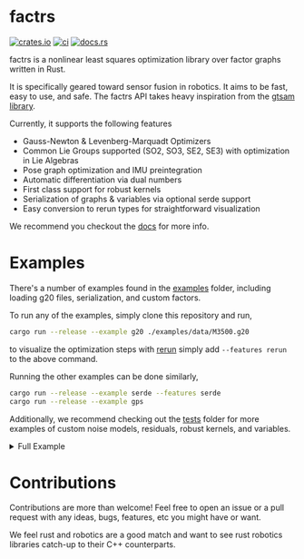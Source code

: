 # factrs

[![crates.io](https://img.shields.io/crates/v/factrs.svg)](https://crates.io/crates/factrs)
[![ci](https://github.com/rpl-cmu/factrs/actions/workflows/rust.yml/badge.svg)](https://github.com/rpl-cmu/factrs/actions/workflows/rust.yml)
[![docs.rs](https://docs.rs/factrs/badge.svg)](https://docs.rs/factrs)

factrs is a nonlinear least squares optimization library over factor graphs written in Rust.

It is specifically geared toward sensor fusion in robotics. It aims to be fast, easy to use, and safe. The factrs API takes heavy inspiration from the [gtsam library](https://gtsam.org/).

Currently, it supports the following features
- Gauss-Newton & Levenberg-Marquadt Optimizers
- Common Lie Groups supported (SO2, SO3, SE2, SE3) with optimization in Lie
  Algebras
- Pose graph optimization and IMU preintegration
- Automatic differentiation via dual numbers
- First class support for robust kernels
- Serialization of graphs & variables via optional serde support
- Easy conversion to rerun types for straightforward visualization

We recommend you checkout the [docs](https://docs.rs/factrs/latest/factrs/) for more info.

# Examples
There's a number of examples found in the [examples](/examples/) folder, including loading g20 files, serialization, and custom factors.

To run any of the examples, simply clone this repository and run,
```bash
cargo run --release --example g20 ./examples/data/M3500.g20
```
to visualize the optimization steps with [rerun](https://rerun.io) simply add `--features rerun` to the above command.

Running the other examples can be done similarly,
```bash
cargo run --release --example serde --features serde
cargo run --release --example gps
``` 

Additionally, we recommend checking out the [tests](/tests/) folder for more examples of custom noise models, residuals, robust kernels, and variables.

<details>
<summary>Full Example</summary>

```rust
use factrs::{
   assign_symbols,
   fac,
   containers::{FactorBuilder, Graph, Values},
   noise::GaussianNoise,
   optimizers::GaussNewton,
   residuals::{BetweenResidual, PriorResidual},
   robust::Huber,
   traits::*,
   variables::SO2,
};

// Assign symbols to variable types
assign_symbols!(X: SO2);

// Make all the values
let mut values = Values::new();

let x = SO2::from_theta(1.0);
let y = SO2::from_theta(2.0);
values.insert(X(0), SO2::identity());
values.insert(X(1), SO2::identity());

// Make the factors & insert into graph
let mut graph = Graph::new();
let res = PriorResidual::new(x.clone());
let factor = fac![res, X(0)];
graph.add_factor(factor);

let res = BetweenResidual::new(y.minus(&x));
let robust = Huber::default();
let factor = fac![res, (X(0), X(1)), 0.1 as std, robust];
// fac! is syntactic sugar for the following
// let noise = GaussianNoise::from_scalar_sigma(0.1);
// let factor = FactorBuilder::new2(res, X(0), X(1))
//     .noise(noise)
//     .robust(robust)
//     .build();
graph.add_factor(factor);

// Optimize!
let mut opt: GaussNewton = GaussNewton::new(graph);
let result = opt.optimize(values);
```

# Installation
Simply add via cargo as you do any rust dependency,
```bash
cargo add factrs
```
</details>


# Contributions

Contributions are more than welcome! Feel free to open an issue or a pull request with any ideas, bugs, features, etc you might have or want. 

We feel rust and robotics are a good match and want to see rust robotics libraries catch-up to their C++ counterparts.